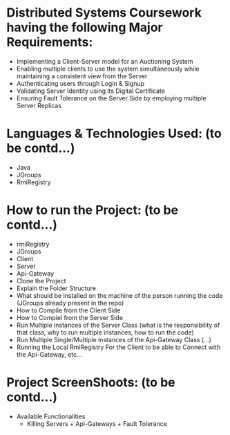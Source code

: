 # Distributed Systems Coursework having the following Major Requirements:
  - Implementing a Client-Server model for an Auctioning System
  - Enabling multiple clients to use the system simultaneously while maintaining a consistent view from the Server
  - Authenticating users through Login & Signup
  - Validating Server Identity using its Digital Certificate
  - Ensuring Fault Tolerance on the Server Side by employing multiple Server Replicas

# Languages & Technologies Used: (to be contd...)
 - Java
 - JGroups
 - RmiRegistry

# How to run the Project: (to be contd...)
  - rmiRegistry
  - JGroups
  - Client
  - Server
  - Api-Gateway
  - Clone the Project
  - Explain the Folder Structure
  - What should be installed on the machine of the person running the code (JGroups already present in the repo)
  - How to Compile from the Client Side
  - How to Compiel from the Server Side
  - Run Multiple instances of the Server Class (what is the responsibility of that class, why to run multiple instances, how to run the code)
  - Run Multiple Single/Multiple instances of the Api-Gateway Class (...)
  - Running the Local RmiRegistry For the Client to be able to Connect with the Api-Gateway, etc...

# Project ScreenShoots: (to be contd...)
  - Available Functionalities
	- Killing Servers + Api-Gateways + Fault Tolerance
